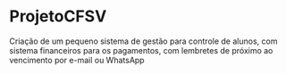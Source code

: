 # ProjetoCFSV
Criação de um pequeno sistema de gestão para controle de alunos, com sistema financeiros para os pagamentos, com lembretes de próximo ao vencimento por e-mail ou WhatsApp
